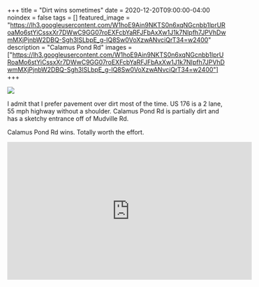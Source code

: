 +++
title =  "Dirt wins sometimes"
date = 2020-12-20T09:00:00-04:00
noindex = false
tags = []
featured_image = "https://lh3.googleusercontent.com/W1hoE9Ain9NKTS0n6xqNGcnbb1lprURoaMo6stYiCssxXr7DWwC9GG07roEXFcbYaRFJFbAxXw1J1k7NIpfh7JPVhDwmMXjPjnbW2DBQ-Sgh3lSLbpE_g-lQ8Sw0VoXzwANvciQrT34=w2400"
description = "Calamus Pond Rd"
images = ["https://lh3.googleusercontent.com/W1hoE9Ain9NKTS0n6xqNGcnbb1lprURoaMo6stYiCssxXr7DWwC9GG07roEXFcbYaRFJFbAxXw1J1k7NIpfh7JPVhDwmMXjPjnbW2DBQ-Sgh3lSLbpE_g-lQ8Sw0VoXzwANvciQrT34=w2400"]
+++

<a href='https://lh3.googleusercontent.com/xyruxm3_ut-5eZAyEhJoN8_rZHV8rhrIKMlp0Hf-WlIML10CKyzvwr-LgMZyDPcXN5JdRms_TfkA-njFhMWAG32r6NoyRLpOGGs30MPq7N9KIOQQ2rVFq-SuxF7N_uoFiB5jncUxEAo=w2400'><img src='https://lh3.googleusercontent.com/xyruxm3_ut-5eZAyEhJoN8_rZHV8rhrIKMlp0Hf-WlIML10CKyzvwr-LgMZyDPcXN5JdRms_TfkA-njFhMWAG32r6NoyRLpOGGs30MPq7N9KIOQQ2rVFq-SuxF7N_uoFiB5jncUxEAo=w2400'></a>

I admit that I prefer pavement over dirt most of the time. US 176 is a 2 lane, 55 mph highway without a shoulder. Calamus Pond Rd is partially dirt and has a sketchy entrance off of Mudville Rd.

Calamus Pond Rd wins. Totally worth the effort. 

<iframe width="560" height="315" src="https://www.youtube.com/embed/oXnlD8yukrc" frameborder="0" allow="accelerometer; autoplay; clipboard-write; encrypted-media; gyroscope; picture-in-picture" allowfullscreen></iframe>

